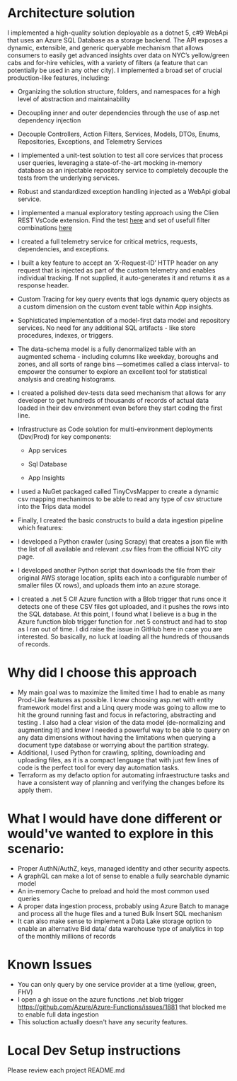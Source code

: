 # Architecture solution 

I implemented a high-quality solution deployable as a dotnet 5, c#9 WebApi that uses an Azure SQL Database as a storage backend. The API exposes a dynamic, extensible, and generic queryable mechanism that allows consumers to easily get advanced insights over data on NYC’s yellow/green cabs and for-hire vehicles, with a variety of filters (a feature that can potentially be used in any other city). I implemented a broad set of crucial production-like features, including:

* Organizing the solution structure, folders, and namespaces for a
high level of abstraction and maintainability

* Decoupling inner and outer dependencies through the use of asp.net dependency injection

* Decouple Controllers, Action Filters, Services, Models, DTOs,
Enums, Repositories, Exceptions, and Telemetry Services

* I implemented a unit-test solution to test all core services that
process user queries, leveraging a state-of-the-art mocking in-memory database
as an injectable repository service to completely decouple the tests from the
underlying services. 

* Robust and standardized exception handling injected as a WebApi
global service.

* I implemented a manual exploratory testing approach using the Clien REST VsCode extension. Find the test [here](trips_api/api/src/Docs/TripsTests.http) and set of usefull filter combinations [here](trips_api/api/src/.vscode/settings.json)

* I created a full telemetry service for critical metrics, requests,
dependencies, and exceptions.

* I built a key feature to accept an ‘X-Request-ID’ HTTP header on any request that is injected as part of the custom telemetry and enables individual tracking. If not supplied, it auto-generates it and returns it as a response header.

* Custom Tracing for key query events that logs dynamic query
objects as a custom dimension on the custom event table within App insights.

* Sophisticated implementation of a model-first data model and
repository services. No need for any additional SQL artifacts - like store
procedures, indexes, or triggers.

* The data-schema model is a fully denormalized table with an
augmented schema - including columns like weekday, boroughs and zones, and all
sorts of range bins —sometimes called a class interval- to empower the consumer
to explore an excellent tool for statistical analysis and creating histograms. 

* I created a polished dev-tests data seed mechanism that allows for
any developer to get hundreds of thousands of records of actual data loaded in
their dev environment even before they start coding the first line.

* Infrastructure as Code solution for multi-environment deployments
(Dev/Prod) for key components:

    * App services

    * Sql Database

    * App Insights

* I used a NuGet packaged called TinyCvsMapper to create a dynamic csv mapping mechanimos to be able to read any type of csv structure into the Trips data model

* Finally, I created the basic constructs to build a data ingestion
pipeline which features:


* I developed a Python crawler (using Scrapy) that creates a json
file with the list of all available and relevant .csv files from the official NYC
city page.

* I developed another Python script that downloads the file from
their original AWS storage location, splits each into a configurable number of
smaller files (X rows), and uploads them into an azure storage.

* I created a .net 5 C# Azure function with a Blob trigger that runs
once it detects one of these CSV files got uploaded, and it pushes the rows
into the SQL database. At this point, I found what I believe is a bug in the
Azure function blob trigger function for .net 5 construct and had to stop as I
ran out of time. I did raise the issue in GitHub here in case you are
interested. So basically, no luck at loading all the hundreds of thousands of
records.


# Why did I choose this approach
* My main goal was to maximize the limited time I had to enable as many Prod-Like features as possible. I knew choosing asp.net with entity framework model first and a Linq query mode was going to allow me to hit the ground running fast and focus in refactoring, abstracting and testing . I also had a clear vision of the data model (de-normalizing and augmenting it) and knew I needed a powerful way to be able to query on any data dimensions without having the limitations when querying a document type database or worrying about the partition strategy.
* Additional, I used Python for crawling, spliting, downloading and uploading files, as it is a compact lenguage that with just few lines of code is the perfect tool for every day automation tasks.
* Terraform as my defacto option for automating infraestructure tasks and have a consistent way of planning and verifying the changes before its apply them.
# What I would have done different or would've wanted to explore in this scenario:
* Proper AuthN/AuthZ, keys, managed identity and other security aspects.
* A graphQL can make a lot of sense to enable a fully searchable dynamic model 
* An in-memory Cache to preload and hold the most common used queries
* A proper data ingestion process, probably using Azure Batch to manage and process all the huge files and a tuned Bulk Insert SQL mechanism
* It can also make sense to implement a Data Lake storage option to enable an alternative Bid data/ data warehouse type of analytics in top of the monthly millions of records 

# Known Issues
* You can only query by one service provider at a time (yellow, green, FHV)
* I open a gh issue on the azure functions .net blob trigger https://github.com/Azure/Azure-Functions/issues/1881 that blocked me to enable full data ingestion
* This soluction actually doesn't have any security features.

# Local Dev Setup instructions
Please review each project README.md